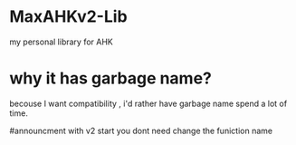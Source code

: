 # MaxAHKv2-Lib
 my personal library for AHK


# why it has garbage name? 

becouse I want compatibility , i'd rather have garbage name spend a lot of time. 

#announcment 
with v2 start you dont need change the funiction name